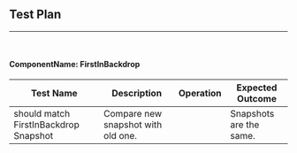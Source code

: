 ## Test Plan 
--------
<br>

#### ComponentName: FirstInBackdrop

|Test Name|Description|Operation|Expected Outcome|
|----|------|--------|----------------|
| should match FirstInBackdrop Snapshot | Compare new snapshot with old one. |  | Snapshots are the same. |








